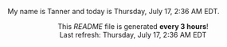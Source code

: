 My name is Tanner and today is Thursday, July 17, 2:36 AM EDT.

<p align="center">This <i>README</i> file is generated <b>every 3 hours</b>!</br>Last refresh: Thursday, July 17, 2:36 AM EDT<br /></p>
